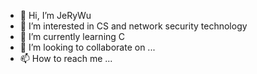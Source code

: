 - 👋 Hi, I’m JeRyWu
- 👀 I’m interested in CS and network security technology
- 🌱 I’m currently learning C
- 💞️ I’m looking to collaborate on ...
- 📫 How to reach me ...

<!---
RuijieWu/RuijieWu is a ✨ special ✨ repository because its `README.md` (this file) appears on your GitHub profile.
You can click the Preview link to take a look at your changes.
--->
